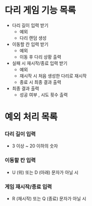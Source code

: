 다리 게임 기능 목록
=================
* 다리 길이 입력 받기
    * 예외
    * 다리 랜덤 생성 
* 이동할 칸 입력 받기
    * 예외
    * 이동 후 다리 상황 출력
* 실패 시 재시작/종료 입력 받기
    * 예외
    * 재시작 시 처음 생성한 다리로 재시작
    * 종료 시 최종 결과 출력
* 최종 결과 출력
    * 성공 여부 , 시도 횟수 출력


예외 처리 목록
=========
### 다리 길이 입력
* 3 이상 ~ 20 이하의 숫자
### 이동할 칸 입력
* U (위) 또는 D (아래) 문자가 아닐 시 
### 게임 재시작/종료 입력
* R (재시작) 또는 Q (종료) 문자가 아닐 시 